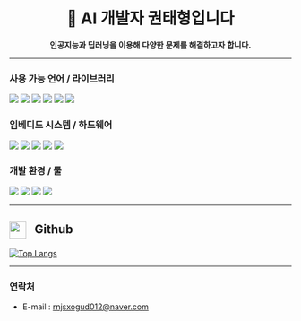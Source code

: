 <h1 align="center">👋 AI 개발자 권태형입니다</h1>
<p align="center">
  <b>인공지능과 딥러닝을 이용해 다양한 문제를 해결하고자 합니다.</b><br>
</p>

---

### 사용 가능 언어 / 라이브러리
<p>
<img src="https://img.shields.io/badge/C-blue?style=flat-square&logo=c" />
<img src="https://img.shields.io/badge/C++-00599C?style=flat-square&logo=c%2B%2B" />
<img src="https://img.shields.io/badge/Python-yellow?style=flat-square&logo=python" />
<img src="https://img.shields.io/badge/MATLAB-0076A8?style=flat-square&logo=mathworks" />
<img src="https://img.shields.io/badge/TensorFlow-FF6F00?style=flat-square&logo=tensorflow&logoColor=white" />
<img src="https://img.shields.io/badge/YOLOv5-00FFFF?style=flat-square" />
</p>

### 임베디드 시스템 / 하드웨어
<p>
<img src="https://img.shields.io/badge/STM32-03234B?style=flat-square&logo=stmicroelectronics" />
<img src="https://img.shields.io/badge/Raspberry%20Pi-C51A4A?style=flat-square&logo=raspberry-pi" />
<img src="https://img.shields.io/badge/Arduino-00979D?style=flat-square&logo=arduino" />
<img src="https://img.shields.io/badge/AVR-0A0A0A?style=flat-square&logo=atmel" />
<img src="https://img.shields.io/badge/ESP32-E7352C?style=flat-square" />
</p>

### 개발 환경 / 툴
<p>
<img src="https://img.shields.io/badge/Git-black?style=flat-square&logo=git" />
<img src="https://img.shields.io/badge/GitHub-181717?style=flat-square&logo=github" />
<img src="https://img.shields.io/badge/VSCode-007ACC?style=flat-square&logo=visual-studio-code&logoColor=white" />
<img src="https://img.shields.io/badge/Ubuntu-E95420?style=flat-square&logo=ubuntu&logoColor=white" />
</p>

---
<h2>
  <picture>
    <source media="(prefers-color-scheme: dark)" srcset="https://cdn.simpleicons.org/github/white">
    <source media="(prefers-color-scheme: light)" srcset="https://cdn.simpleicons.org/github/black">
    <img src="https://cdn.simpleicons.org/github/black" width="30" height="30" style="vertical-align: middle; margin-right: 10px;">
  </picture>
  Github
</h2>



[![Top Langs](https://github-readme-stats.vercel.app/api/top-langs/?username=k-tae&langs_count=10&layout=compact&theme=dark)](https://github.com/k-tae/k-tae)

---

### 연락처 
  - E-mail : rnjsxogud012@naver.com 
<!--
**k-tae/k-tae** is a ✨ _special_ ✨ repository because its `README.md` (this file) appears on your GitHub profile.

Here are some ideas to get you started:

- 🔭 I’m currently working on ...
- 🌱 I’m currently learning ...
- 👯 I’m looking to collaborate on ...
- 🤔 I’m looking for help with ...
- 💬 Ask me about ...
- 📫 How to reach me: ...
- 😄 Pronouns: ...
- ⚡ Fun fact: ...
-->
